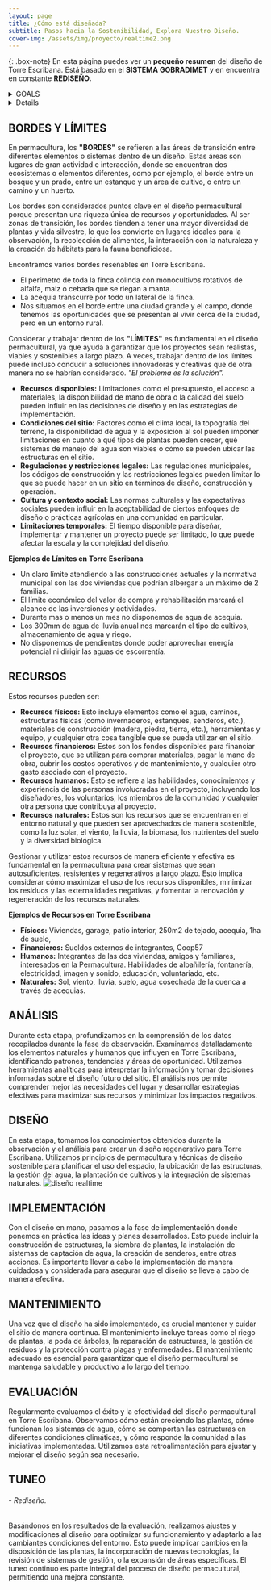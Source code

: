 ```yaml
---
layout: page
title: ¿Cómo está diseñada?
subtitle: Pasos hacia la Sostenibilidad, Explora Nuestro Diseño.
cover-img: /assets/img/proyecto/realtime2.png
---
```



{: .box-note}
En esta página puedes ver un **pequeño resumen** del diseño de Torre Escribana. Está basado en el **SISTEMA GOBRADIMET** y en encuentra en constante **REDISEÑO.**


<details>
<summary>GOALS</summary>

###### - Misión, Visión y Objetivos

{: .box-success}
__Misión:__  
"Nos dedicamos a ser un espacio educativo y de inspiración en permacultura y regeneración. Nuestra misión es ofrecer experiencias enriquecedoras y prácticas para promover un futuro más regenerativo. A través de visitas guiadas, cursos y talleres, compartimos conocimientos sobre autosuficiencia y vida sostenible, alentando a otros a adoptar prácticas regeneradoras del medio ambiente y la comunidad."

{: .box-success}
__Visión:__  
"Visualizamos Torre Escribana como un referente en permacultura, donde los visitantes puedan aprender, colaborar y crear juntos un mundo más consciente y regenerativo. Queremos ser reconocidos como un modelo inspirador de convivencia armónica con la naturaleza, promoviendo la transparencia, autenticidad y aprendizaje continuo. Nuestra visión es ser un faro de esperanza y acción, brindando las herramientas y el conocimiento necesarios para transformar vidas y comunidades hacia un futuro más próspero y equilibrado."

{: .box-success}
__Objetivos:__  
__Promover la educación en permacultura y regeneración:__ *Ofrecer programas educativos, talleres y recursos para que la comunidad local y visitantes aprendan sobre diseños y prácticas regenerativas.*  
__Crear un espacio demostrativo:__ *Diseñar y mantener la finca como un ejemplo vivo de permacultura y prácticas regenerativas, donde las personas puedan ver en acción los principios y técnicas aplicados.*  
__Fomentar la conexión con la naturaleza:__ *Proporcionar un entorno natural donde las personas puedan reconectarse con la tierra, apreciar la biodiversidad y comprender la importancia de vivir en armonía con el medio ambiente.*  
__Impulsar la participación comunitaria:__ *Facilitar oportunidades y espacios para que la comunidad se involucre en proyectos colaborativos, eventos y actividades que promuevan la regeneración y el bienestar colectivo.*  
__Contribuir a la autosuficiencia alimentaria:__ *Cultivar alimentos orgánicos y saludables en la finca, promoviendo prácticas agrícolas resilientes y ofreciendo recursos para que las personas aprendan a cultivar sus propios alimentos de manera regenerativa.*

</details>

<details>

<sumary>
## OBSERVACIÓN
</sumary>
Cuando en un diseño nos encontramos en la fase de Observación tendremos especial atención de plasmar solo los datos objetivos, sin llegar a evaluar, juzgar o analizarlos. Diferentes personas deberían realizar observaciones similares respecto a un mismo fenómeno o situación, ya que la observación se centra en capturar hechos y detalles concretos de manera imparcial y sin prejuicios. Esto garantiza una base sólida de información sobre la cual posteriormente se podrá realizar un análisis más detallado y riguroso. La observación a continuación se refiere a ese primer momento en 2015 cuando entramos por primera vez en la finca.

Nos encontramos en una finca de 1ha en la zona de huerta protegida cercana a Zaragoza a escasos 2km de la ciudad.  El clima aquí es típicamente continental, con veranos calurosos donde llegamos a superar los 40º e inviernos fríos donde las heladas nocturnas son frecuentes, con variaciones estacionales cada vez menos marcadas en las que la primavera y el otoño tienden a acortarse. De media llueve sólo 300mm al año. (Ese "sólo" es un ejemplo claro de ANALISIS y no de OBSERVACIÓN.) 

La finca es prácticamente llana. Dispone de varias construcciones: Una vivienda de dos plantas construida con adobe con capacidad para dos familias, un garage de 40m2 en el mismo edificio y otra edificación antigua de dos plantas que presenta claros indicios de derrumbe.

Colinda con un ramal de la acequia Camarera que viene desde Ontinar de Sanz y por donde transcurre agua prácticamente todas las semanas excepto el mes de limpieza en febrero. Dispone de conexión a la red eléctrica y de telecomunicaciones pero no dispone de red de agua potable ni saneamiento. 

Al observar los sectores, ganamos una comprensión más profunda de la interacción entre nuestro sitio y su entorno circundante. Reconocemos las oportunidades que nos ofrecen los sectores favorables, como la captura de energía solar y la protección contra vientos fuertes. Del mismo modo, identificamos los desafíos que plantean los sectores desfavorables, como la exposición excesiva al sol o la posible exposición a herbicidas de vecinos.
![Sectores](..\assets\img\proyecto\sectores.jpg)

</details>


## BORDES Y LÍMITES
En permacultura, los **"BORDES"** se refieren a las áreas de transición entre diferentes elementos o sistemas dentro de un diseño. Estas áreas son lugares de gran actividad e interacción, donde se encuentran dos ecosistemas o elementos diferentes, como por ejemplo, el borde entre un bosque y un prado, entre un estanque y un área de cultivo, o entre un camino y un huerto.

Los bordes son considerados puntos clave en el diseño permacultural porque presentan una riqueza única de recursos y oportunidades. Al ser zonas de transición, los bordes tienden a tener una mayor diversidad de plantas y vida silvestre, lo que los convierte en lugares ideales para la observación, la recolección de alimentos, la interacción con la naturaleza y la creación de hábitats para la fauna beneficiosa.

Encontramos varios bordes reseñables en Torre Escribana.
- El perímetro de toda la finca colinda con monocultivos rotativos de alfalfa, maiz o cebada que se riegan a manta.
- La acequia transcurre por todo un lateral de la finca.
- Nos situamos en el borde entre una ciudad grande y el campo, donde tenemos las oportunidades que se presentan al vivir cerca de la ciudad, pero en un entorno rural. 



Considerar y trabajar dentro de los **"LÍMITES"** es fundamental en el diseño permacultural, ya que ayuda a garantizar que los proyectos sean realistas, viables y sostenibles a largo plazo. A veces, trabajar dentro de los límites puede incluso conducir a soluciones innovadoras y creativas que de otra manera no se habrían considerado. *"El problema es la solución".*

- **Recursos disponibles:** Limitaciones como el presupuesto, el acceso a materiales, la disponibilidad de mano de obra o la calidad del suelo pueden influir en las decisiones de diseño y en las estrategias de implementación.  
- **Condiciones del sitio:** Factores como el clima local, la topografía del terreno, la disponibilidad de agua y la exposición al sol pueden imponer limitaciones en cuanto a qué tipos de plantas pueden crecer, qué sistemas de manejo del agua son viables o cómo se pueden ubicar las estructuras en el sitio.  
- **Regulaciones y restricciones legales:** Las regulaciones municipales, los códigos de construcción y las restricciones legales pueden limitar lo que se puede hacer en un sitio en términos de diseño, construcción y operación.  
- **Cultura y contexto social:** Las normas culturales y las expectativas sociales pueden influir en la aceptabilidad de ciertos enfoques de diseño o prácticas agrícolas en una comunidad en particular.  
- **Limitaciones temporales:** El tiempo disponible para diseñar, implementar y mantener un proyecto puede ser limitado, lo que puede afectar la escala y la complejidad del diseño.



**Ejemplos de Límites en Torre Escribana**  
- Un claro límite atendiendo a las construcciones actuales y la normativa municipal son las dos viviendas que podrían albergar a un máximo de 2 familias. 
- El límite económico del valor de compra y rehabilitación marcará el alcance de las inversiones y actividades.
- Durante mas o menos un mes no disponemos de agua de acequia. 
- Los 300mm de agua de lluvia anual nos marcarán el tipo de cultivos, almacenamiento de agua y riego. 
- No disponemos de pendientes donde poder aprovechar energía potencial ni dirigir las aguas de escorrentía.


## RECURSOS
Estos recursos pueden ser:

- **Recursos físicos:** Esto incluye elementos como el agua, caminos, estructuras físicas (como invernaderos, estanques, senderos, etc.), materiales de construcción (madera, piedra, tierra, etc.), herramientas y equipo, y cualquier otra cosa tangible que se pueda utilizar en el sitio.  
- **Recursos financieros:** Estos son los fondos disponibles para financiar el proyecto, que se utilizan para comprar materiales, pagar la mano de obra, cubrir los costos operativos y de mantenimiento, y cualquier otro gasto asociado con el proyecto.  
- **Recursos humanos:** Esto se refiere a las habilidades, conocimientos y experiencia de las personas involucradas en el proyecto, incluyendo los diseñadores, los voluntarios, los miembros de la comunidad y cualquier otra persona que contribuya al proyecto.  
- **Recursos naturales:** Estos son los recursos que se encuentran en el entorno natural y que pueden ser aprovechados de manera sostenible, como la luz solar, el viento, la lluvia, la biomasa, los nutrientes del suelo y la diversidad biológica.

Gestionar y utilizar estos recursos de manera eficiente y efectiva es fundamental en la permacultura para crear sistemas que sean autosuficientes, resistentes y regenerativos a largo plazo. Esto implica considerar cómo maximizar el uso de los recursos disponibles, minimizar los residuos y las externalidades negativas, y fomentar la renovación y regeneración de los recursos naturales.

**Ejemplos de Recursos en Torre Escribana**  
- **Físicos:** Viviendas, garage, patio interior, 250m2 de tejado, acequia, 1ha de suelo, 
- **Financieros:** Sueldos externos de integrantes, Coop57
- **Humanos:** Integrantes de las dos viviendas, amigos y familiares, interesados en la Permacultura. Habilidades de albañilería, fontanería, electricidad, imagen y sonido, educación, voluntariado, etc.
- **Naturales:** Sol, viento, lluvia, suelo, agua cosechada de la cuenca a través de acequias.



## ANÁLISIS

Durante esta etapa, profundizamos en la comprensión de los datos recopilados durante la fase de observación. Examinamos detalladamente los elementos naturales y humanos que influyen en Torre Escribana, identificando patrones, tendencias y áreas de oportunidad. Utilizamos herramientas analíticas para interpretar la información y tomar decisiones informadas sobre el diseño futuro del sitio. El análisis nos permite comprender mejor las necesidades del lugar y desarrollar estrategias efectivas para maximizar sus recursos y minimizar los impactos negativos.

## DISEÑO

En esta etapa, tomamos los conocimientos obtenidos durante la observación y el análisis para crear un diseño regenerativo para Torre Escribana. Utilizamos principios de permacultura y técnicas de diseño sostenible para planificar el uso del espacio, la ubicación de las estructuras, la gestión del agua, la plantación de cultivos y la integración de sistemas naturales.
![diseño realtime](..\assets\img\proyecto\realtime.png)

## IMPLEMENTACIÓN
Con el diseño en mano, pasamos a la fase de implementación donde ponemos en práctica las ideas y planes desarrollados. Esto puede incluir la construcción de estructuras, la siembra de plantas, la instalación de sistemas de captación de agua, la creación de senderos, entre otras acciones. Es importante llevar a cabo la implementación de manera cuidadosa y considerada para asegurar que el diseño se lleve a cabo de manera efectiva.

## MANTENIMIENTO
Una vez que el diseño ha sido implementado, es crucial mantener y cuidar el sitio de manera continua. El mantenimiento incluye tareas como el riego de plantas, la poda de árboles, la reparación de estructuras, la gestión de residuos y la protección contra plagas y enfermedades. El mantenimiento adecuado es esencial para garantizar que el diseño permacultural se mantenga saludable y productivo a lo largo del tiempo.

## EVALUACIÓN
Regularmente evaluamos el éxito y la efectividad del diseño permacultural en Torre Escribana. Observamos cómo están creciendo las plantas, cómo funcionan los sistemas de agua, cómo se comportan las estructuras en diferentes condiciones climáticas, y cómo responde la comunidad a las iniciativas implementadas. Utilizamos esta retroalimentación para ajustar y mejorar el diseño según sea necesario.

## TUNEO  
###### - Rediseño.
Basándonos en los resultados de la evaluación, realizamos ajustes y modificaciones al diseño para optimizar su funcionamiento y adaptarlo a las cambiantes condiciones del entorno. Esto puede implicar cambios en la disposición de las plantas, la incorporación de nuevas tecnologías, la revisión de sistemas de gestión, o la expansión de áreas específicas. El tuneo continuo es parte integral del proceso de diseño permacultural, permitiendo una mejora constante.














